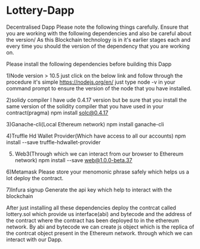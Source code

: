 # Lottery-Dapp
Decentralised Dapp 
Please note the following things carefully. Ensure that you are working with the following dependencies and also be careful about the version/
As this Blockchain technology is in it's earlier stages each and every time you should the version of the dependency that you are working on.

Please install the following dependencies before building this Dapp

1)Node version > 10.5
just click on the below link and follow through the procedure it's simple 
https://nodejs.org/en/
just type node -v in your command prompt to ensure the version of the node that you have installed.

2)solidy compiler 
I have ude 0.4.17 version but be sure that you install the same version of the solidity compiler that you have used in your contract(pragma)
npm install solc@0.4.17

3)Ganache-cli(Local Ethereum network)
npm install ganache-cli

4)Truffle Hd Wallet Provider(Which have access to all our accounts)
npm install --save truffle-hdwallet-provider

5) Web3(Through which we can interact from our browser to Ethereum network)
npm install --save web@1.0.0-beta.37

6)Metamask
Please store your menomonic phrase safely which helps us a lot deploy the contract.

7)Infura signup
Generate the api key which help to interact with the blockchain

After just installing all these dependencies deploy the contrcat called lottery.sol which provide us interface(abi) and bytecode 
and the address of the contract where the contract has been deployed to in the ethereum network.
By abi and bytecode we can create js object which is the replica of the contrcat object present in the Ethereum network. through which we can interact with our Dapp.



